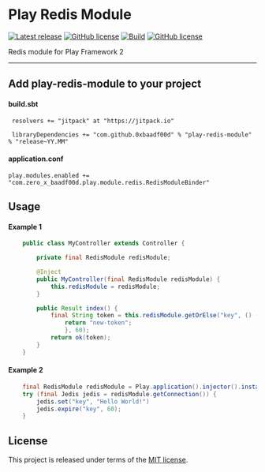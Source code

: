 # Play Redis Module


[![Latest release](https://img.shields.io/badge/latest_release-16.03-orange.svg)](https://github.com/0xbaadf00d/play-redis-module/releases)
[![GitHub license](https://jitpack.io/v/0xbaadf00d/play-redis-module.svg)](https://jitpack.io/#0xbaadf00d/play-redis-module)
[![Build](https://img.shields.io/travis-ci/0xbaadf00d/play-redis-module.svg?branch=master&style=flat)](https://travis-ci.org/0xbaadf00d/play-redis-module)
[![GitHub license](https://img.shields.io/badge/license-MIT-blue.svg)](https://raw.githubusercontent.com/0xbaadf00d/play-redis-module/master/LICENSE)

Redis module for Play Framework 2
*****

## Add play-redis-module to your project

#### build.sbt

     resolvers += "jitpack" at "https://jitpack.io"

     libraryDependencies += "com.github.0xbaadf00d" % "play-redis-module" % "release~YY.MM"

#### application.conf

    play.modules.enabled += "com.zero_x_baadf00d.play.module.redis.RedisModuleBinder"



## Usage

#### Example 1

```java
    public class MyController extends Controller {

        private final RedisModule redisModule;

        @Inject
        public MyController(final RedisModule redisModule) {
            this.redisModule = redisModule;
        }

        public Result index() {
            final String token = this.redisModule.getOrElse("key", () -> {
                return "new-token";
                }, 60);
            return ok(token);
        }
    }
```


#### Example 2

```java
    final RedisModule redisModule = Play.application().injector().instanceOf(RedisModule.class);
    try (final Jedis jedis = redisModule.getConnection()) {
        jedis.set("key", "Hello World!")
        jedis.expire("key", 60);
    }
```



## License
This project is released under terms of the [MIT license](https://raw.githubusercontent.com/0xbaadf00d/play-redis-module/master/LICENSE).
